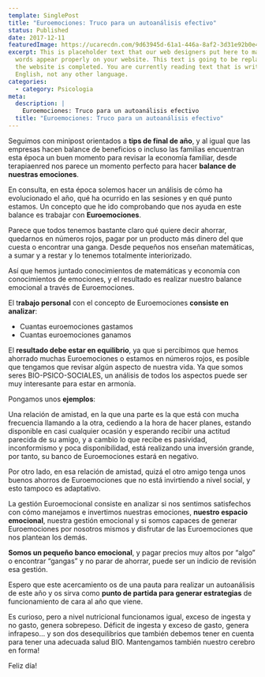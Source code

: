 ```yaml
---
template: SinglePost
title: "Euroemociones: Truco para un autoanálisis efectivo"
status: Published
date: 2017-12-11
featuredImage: https://ucarecdn.com/9d63945d-61a1-446a-8af2-3d31e92b0e42/
excerpt: This is placeholder text that our web designers put here to make sure
  words appear properly on your website. This text is going to be replaced once
  the website is completed. You are currently reading text that is written in
  English, not any other language.
categories:
  - category: Psicologia
meta:
  description: |
    Euroemociones: Truco para un autoanálisis efectivo
  title: "Euroemociones: Truco para un autoanálisis efectivo"
---
```

Seguimos con minipost orientados a **tips de final de año**, y al igual que las empresas hacen balance de beneficios o incluso las familias encuentran esta época un buen momento para revisar la economía familiar, desde terapiaenred nos parece un momento perfecto para hacer **balance de nuestras emociones**.

En consulta, en esta época solemos hacer un análisis de cómo ha evolucionado el año, qué ha ocurrido en las sesiones y en qué punto estamos. Un concepto que he ido comprobando que nos ayuda en este balance es trabajar con **Euroemociones**.

Parece que todos tenemos bastante claro qué quiere decir ahorrar, quedarnos en números rojos, pagar por un producto más dinero del que cuesta o encontrar una ganga. Desde pequeños nos enseñan matemáticas, a sumar y a restar y lo tenemos totalmente interiorizado.

Así que hemos juntado conocimientos de matemáticas y economía con conocimientos de emociones, y el resultado es realizar nuestro balance emocional a través de Euroemociones.

El t**rabajo personal** con el concepto de Euroemociones **consiste en analizar**:

* Cuantas euroemociones gastamos
* Cuantas euroemociones ganamos

El **resultado debe estar en equilibrio**, ya que si percibimos que hemos ahorrado muchas Euroemociones o estamos en números rojos, es posible que tengamos que revisar algún aspecto de nuestra vida. Ya que somos seres BIO-PSICO-SOCIALES, un análisis de todos los aspectos puede ser muy interesante para estar en armonía.

Pongamos unos **ejemplos**:

Una relación de amistad, en la que una parte es la que está con mucha frecuencia llamando a la otra, cediendo a la hora de hacer planes, estando disponible en casi cualquier ocasión y esperando recibir una actitud parecida de su amigo, y a cambio lo que recibe es pasividad, inconformismo y poca disponibilidad, está realizando una inversión grande, por tanto, su banco de Euroemociones estará en negativo.

Por otro lado, en esa relación de amistad, quizá el otro amigo tenga unos buenos ahorros de Euroemociones que no está invirtiendo a nivel social, y esto tampoco es adaptativo.

La gestión Euroemocional consiste en analizar si nos sentimos satisfechos con cómo manejamos e invertimos nuestras emociones, **nuestro espacio emocional**, nuestra gestión emocional y si somos capaces de generar Euroemociones por nosotros mismos y disfrutar de las Euroemociones que nos plantean los demás.

**Somos un pequeño banco emocional**, y pagar precios muy altos por “algo” o encontrar “gangas” y no parar de ahorrar, puede ser un indicio de revisión esa gestión.

Espero que este acercamiento os de una pauta para realizar un autoanálisis de este año y os sirva como **punto de partida para generar estrategias** de funcionamiento de cara al año que viene.

Es curioso, pero a nivel nutricional funcionamos igual, exceso de ingesta y no gasto, genera sobrepeso. Déficit de ingesta y exceso de gasto, genera infrapeso… y son dos desequilibrios que también debemos tener en cuenta para tener una adecuada salud BIO. Mantengamos también nuestro cerebro en forma!

Feliz día!